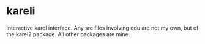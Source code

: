 # kareli

Interactive karel interface. Any src files involving edu are not my own, but of the karel2 package. All other packages are mine.

